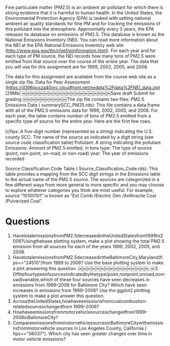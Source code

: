Fine particulate matter (PM2.5) is an ambient air pollutant for which there is strong evidence that it is harmful to human health. In the United States, the Environmental Protection Agency (EPA) is tasked with setting national ambient air quality standards for fine PM and for tracking the emissions of this pollutant into the atmosphere. Approximatly every 3 years, the EPA releases its database on emissions of PM2.5. This database is known as the National Emissions Inventory (NEI). You can read more information about the NEI at the EPA National Emissions Inventory web site (http://www.epa.gov/ttn/chief/eiinformation.html).
For each year and for each type of PM source, the NEI records how many tons of PM2.5 were emitted from that source over the course of the entire year. The data that you will use for this assignment are for 1999, 2002, 2005, and 2008.

The data for this assignment are available from the course web site as a single zip file:
Data for Peer Assessment (https://d396qusza40orc.cloudfront.net/exdata%2Fdata%2FNEI_data.zip) [29Mb]
￼￼￼￼￼￼￼￼￼￼￼￼￼￼￼￼￼￼￼￼Save draft
Submit for grading
￼￼￼￼￼￼￼￼￼￼The zip file contains two files:
PM2.5 Emissions Data ( summarySCC_PM25.rds): This file contains a data frame with all of the PM2.5 emissions data for 1999, 2002, 2005, and 2008. For each year, the table contains number of tons of PM2.5 emitted from a specific type of source for the entire year. Here are the first few rows.

￼fips: A five-digit number (represented as a string) indicating the U.S. county
SCC: The name of the source as indicated by a digit string (see source code classification table) Pollutant: A string indicating the pollutant
Emissions: Amount of PM2.5 emitted, in tons
type: The type of source (point, non-point, on-road, or non-road)
year: The year of emissions recorded

Source Classification Code Table ( Source_Classification_Code.rds): This table provides a mapping from the SCC digit strings in the Emissions table to the actual name of the PM2.5 source. The sources are categorized in a few different ways from more general to more specific and you may choose to explore whatever categories you think are most useful. For example, source “10100101” is known as “Ext Comb /Electric Gen /Anthracite Coal /Pulverized Coal”.

# Questions

1. HavetotalemissionsfromPM2.5decreasedintheUnitedStatesfrom1999to2008?Usingthebase plotting system, make a plot showing the total PM2.5 emission from all sources for each of the years 1999, 2002, 2005, and 2008.
2. HavetotalemissionsfromPM2.5decreasedintheBaltimoreCity,Maryland(fips=="24510")from 1999 to 2008? Use the base plotting system to make a plot answering this question.
￼￼￼￼￼￼￼￼￼￼￼￼￼￼￼￼
￼3. Ofthefourtypesofsourcesindicatedbythetype(point,nonpoint,onroad,nonroad)variable,which of these four sources have seen decreases in emissions from 1999–2008 for Baltimore City? Which have seen increases in emissions from 1999–2008? Use the ggplot2 plotting system to make a plot answer this question.
4. AcrosstheUnitedStates,howhaveemissionsfromcoalcombustion-relatedsourceschangedfrom 1999–2008?
5. Howhaveemissionsfrommotorvehiclesourceschangedfrom1999–2008inBaltimoreCity?
6. CompareemissionsfrommotorvehiclesourcesinBaltimoreCitywithemissionsfrommotorvehicle sources in Los Angeles County, California ( fips=="06037"). Which city has seen greater changes over time in motor vehicle emissions?